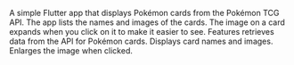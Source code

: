 A simple Flutter app that displays Pokémon cards from the Pokémon TCG API.  The app lists the names and images of the cards. The image on a card expands when you click on it to make it easier to see. Features
 retrieves data from the API for Pokémon cards. Displays card names and images.
 Enlarges the image when clicked.
